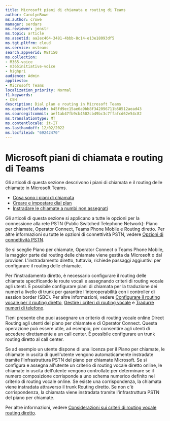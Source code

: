 ```yaml
---
title: Microsoft piani di chiamata e routing di Teams
author: CarolynRowe
ms.author: crowe
manager: serdars
ms.reviewer: jenstr
ms.topic: article
ms.assetid: aa2ec464-3481-4bbb-8c14-e13e18093df5
ms.tgt.pltfrm: cloud
ms.service: msteams
search.appverid: MET150
ms.collection:
- M365-voice
- m365initiative-voice
- highpri
audience: Admin
appliesto:
- Microsoft Teams
localization_priority: Normal
f1.keywords:
- CSH
description: Dial plan e routing in Microsoft Teams
ms.openlocfilehash: b45fd9ec15ae6a9bb8f342096711b58512aead43
ms.sourcegitcommit: aef1ab47fb9cb4502cb49bc3c7ffafcd62e54c82
ms.translationtype: MT
ms.contentlocale: it-IT
ms.lasthandoff: 12/02/2022
ms.locfileid: "69242470"
---
```

# <a name="microsoft-teams-dial-plans-and-routing"></a>Microsoft piani di chiamata e routing di Teams

Gli articoli di questa sezione descrivono i piani di chiamata e il routing delle chiamate in Microsoft Teams. 

- [Cosa sono i piani di chiamata](what-are-dial-plans.md)
- [Creare e impostare dial plan](create-and-manage-dial-plans.md)
- [Instradare le chiamate a numbi non assegnati](routing-calls-to-unassigned-numbers.md)

Gli articoli di questa sezione si applicano a tutte le opzioni per la connessione alla rete PSTN (Public Switched Telephone Network): Piano per chiamate, Operator Connect, Teams Phone Mobile e Routing diretto. Per altre informazioni su tutte le opzioni di connettività PSTN, vedere [Opzioni di connettività PSTN](pstn-connectivity.md).

Se si sceglie Piano per chiamate, Operator Connect o Teams Phone Mobile, la maggior parte del routing delle chiamate viene gestita da Microsoft o dal provider. L'instradamento diretto, tuttavia, richiede passaggi aggiuntivi per configurare il routing delle chiamate. 

Per l'instradamento diretto, è necessario configurare il routing delle chiamate specificando le route vocali e assegnando criteri di routing vocale agli utenti. È possibile configurare piani di chiamata per la traduzione dei numeri a livello di trunk per garantire l'interoperabilità con i controller di session border (SBC). Per altre informazioni, vedere [Configurare il routing vocale per il routing diretto](direct-routing-voice-routing.md), [Gestire i criteri di routing vocale](manage-voice-routing-policies.md) e [Tradurre numeri di telefono](direct-routing-translate-numbers.md).

Tieni presente che puoi assegnare un criterio di routing vocale online Direct Routing agli utenti del piano per chiamate e di Operator Connect. Questa operazione può essere utile, ad esempio, per consentire agli utenti di accedere direttamente a un call center. È possibile configurare un trunk routing diretto al call center.

Se ad esempio un utente dispone di una licenza per il Piano per chiamate, le chiamate in uscita di quell'utente vengono automaticamente instradate tramite l'infrastruttura PSTN del piano per chiamate Microsoft. Se si configura e assegna all'utente un criterio di routing vocale diretto online, le chiamate in uscita dell'utente vengono controllate per determinare se il numero composizione corrisponde a uno schema numerico definito nel criterio di routing vocale online. Se esiste una corrispondenza, la chiamata viene instradata attraverso il trunk Routing diretto. Se non c'è corrispondenza, la chiamata viene instradata tramite l'infrastruttura PSTN del piano per chiamate.

Per altre informazioni, vedere [Considerazioni sui criteri di routing vocale routing diretto](direct-routing-voice-routing.md#voice-routing-policy-considerations).



